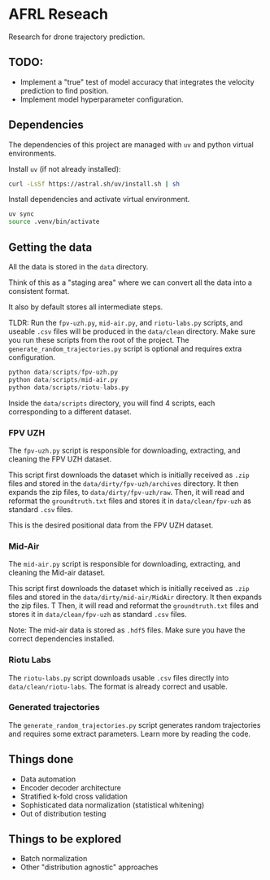 # AFRL Reseach

Research for drone trajectory prediction.

## TODO:
- Implement a "true" test of model accuracy that integrates the velocity prediction to find position.
- Implement model hyperparameter configuration.

## Dependencies

The dependencies of this project are managed with `uv` and python virtual environments. 

Install `uv` (if not already installed):
```bash
curl -LsSf https://astral.sh/uv/install.sh | sh
```

Install dependencies and activate virtual environment.
```bash
uv sync
source .venv/bin/activate
```

## Getting the data

All the data is stored in the `data` directory. 

Think of this as a "staging area" where we can convert all the data into a consistent format.

It also by default stores all intermediate steps.

TLDR: Run the `fpv-uzh.py`, `mid-air.py`, and `riotu-labs.py` scripts, and useable `.csv` files will be produced in the `data/clean` directory. Make sure you run these scripts from the root of the project. The `generate_random_trajectories.py` script is optional and requires extra configuration.

```python
python data/scripts/fpv-uzh.py
python data/scripts/mid-air.py
python data/scripts/riotu-labs.py
```

Inside the `data/scripts` directory, you will find 4 scripts, each corresponding to a different dataset.

### FPV UZH

The `fpv-uzh.py` script is responsible for downloading, extracting, and cleaning the FPV UZH dataset.

This script first downloads the dataset which is initially received as `.zip` files and stored in the `data/dirty/fpv-uzh/archives` directory. It then expands the zip files, to `data/dirty/fpv-uzh/raw`. Then, it will read and reformat the `groundtruth.txt` files and stores it in `data/clean/fpv-uzh` as standard `.csv` files.

This is the desired positional data from the FPV UZH dataset.

### Mid-Air

The `mid-air.py` script is responsible for downloading, extracting, and cleaning the Mid-air dataset.

This script first downloads the dataset which is initially received as `.zip` files and stored in the `data/dirty/mid-air/MidAir` directory. It then expands the zip files. T Then, it will read and reformat the `groundtruth.txt` files and stores it in `data/clean/fpv-uzh` as standard `.csv` files.

Note: The mid-air data is stored as `.hdf5` files. Make sure you have the correct dependencies installed.

### Riotu Labs

The `riotu-labs.py` script downloads usable `.csv` files directly into `data/clean/riotu-labs`. The format is already correct and usable.

### Generated trajectories

The `generate_random_trajectories.py` script generates random trajectories and requires some extract parameters. Learn more by reading the code.

## Things done

- Data automation
- Encoder decoder architecture
- Stratified k-fold cross validation
- Sophisticated data normalization (statistical whitening)
- Out of distribution testing

## Things to be explored

- Batch normalization
- Other "distribution agnostic" approaches